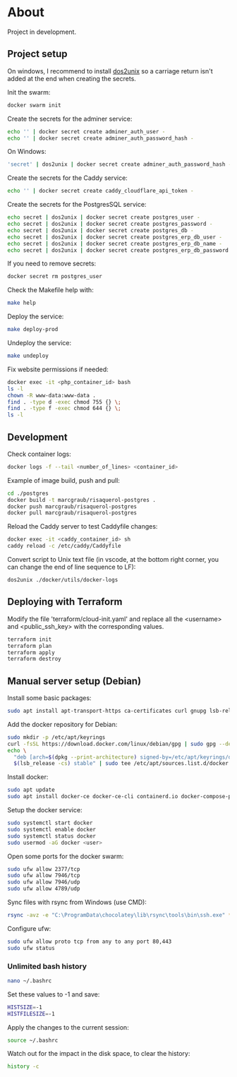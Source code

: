 # About

Project in development.

## Project setup

On windows, I recommend to install [dos2unix](https://sourceforge.net/projects/dos2unix/) so a carriage return isn't added at the end when creating the secrets.

Init the swarm:

```bash
docker swarm init
```

Create the secrets for the adminer service:

```bash
echo '' | docker secret create adminer_auth_user -
echo '' | docker secret create adminer_auth_password_hash -
```

On Windows:

```bash
'secret' | dos2unix | docker secret create adminer_auth_password_hash -
```

Create the secrets for the Caddy service:

```bash
echo '' | docker secret create caddy_cloudflare_api_token -
```

Create the secrets for the PostgresSQL service:

```bash
echo secret | dos2unix | docker secret create postgres_user -
echo secret | dos2unix | docker secret create postgres_password -
echo secret | dos2unix | docker secret create postgres_db -
echo secret | dos2unix | docker secret create postgres_erp_db_user -
echo secret | dos2unix | docker secret create postgres_erp_db_name -
echo secret | dos2unix | docker secret create postgres_erp_db_password -
```

If you need to remove secrets:

```bash
docker secret rm postgres_user
```

Check the Makefile help with:

```bash
make help
```

Deploy the service:

```bash
make deploy-prod
```

Undeploy the service:

```bash
make undeploy
```

Fix website permissions if needed:

```bash
docker exec -it <php_container_id> bash
ls -l
chown -R www-data:www-data .
find . -type d -exec chmod 755 {} \;
find . -type f -exec chmod 644 {} \;
ls -l
```

## Development

Check container logs:

```bash
docker logs -f --tail <number_of_lines> <container_id>
```

Example of image build, push and pull:

```bash
cd ./postgres
docker build -t marcgraub/risaquerol-postgres .
docker push marcgraub/risaquerol-postgres
docker pull marcgraub/risaquerol-postgres
```

Reload the Caddy server to test Caddyfile changes:

```bash
docker exec -it <caddy_container_id> sh
caddy reload -c /etc/caddy/Caddyfile
```

Convert script to Unix text file (in vscode, at the bottom right corner, you can change the end of line sequence to LF):

```bash
dos2unix ./docker/utils/docker-logs
```

## Deploying with Terraform

Modify the file 'terraform/cloud-init.yaml' and replace all the \<username\> and \<public_ssh_key\> with the corresponding values.

```bash
terraform init
terraform plan
terraform apply
terraform destroy
```

## Manual server setup (Debian)

Install some basic packages:

```bash
sudo apt install apt-transport-https ca-certificates curl gnupg lsb-release dos2unix jq make git -y
```

Add the docker repository for Debian:

```bash
sudo mkdir -p /etc/apt/keyrings
curl -fsSL https://download.docker.com/linux/debian/gpg | sudo gpg --dearmor -o /etc/apt/keyrings/docker.gpg
echo \
  "deb [arch=$(dpkg --print-architecture) signed-by=/etc/apt/keyrings/docker.gpg] https://download.docker.com/linux/debian \
  $(lsb_release -cs) stable" | sudo tee /etc/apt/sources.list.d/docker.list > /dev/null
```

Install docker:

```bash
sudo apt update
sudo apt install docker-ce docker-ce-cli containerd.io docker-compose-plugin
```

Setup the docker service:

```bash
sudo systemctl start docker
sudo systemctl enable docker
sudo systemctl status docker
sudo usermod -aG docker <user>
```

Open some ports for the docker swarm:

```bash
sudo ufw allow 2377/tcp
sudo ufw allow 7946/tcp
sudo ufw allow 7946/udp
sudo ufw allow 4789/udp
```

Sync files with rsync from Windows (use CMD):

```bash
rsync -avz -e "C:\ProgramData\chocolatey\lib\rsync\tools\bin\ssh.exe" * <user>@<server_ip>:<directory>
```

Configure ufw:

```bash
sudo ufw allow proto tcp from any to any port 80,443
sudo ufw status
```

### Unlimited bash history

```bash
nano ~/.bashrc
```

Set these values to -1 and save:

```bash
HISTSIZE=-1
HISTFILESIZE=-1
```

Apply the changes to the current session:

```bash
source ~/.bashrc
```

Watch out for the impact in the disk space, to clear the history:

```bash
history -c
```
